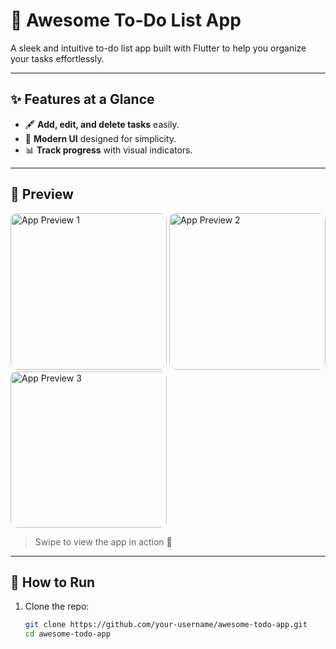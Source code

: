 # 🌟 Awesome To-Do List App

A sleek and intuitive to-do list app built with Flutter to help you organize your tasks effortlessly.  

---

## ✨ Features at a Glance
- 🖋️ **Add, edit, and delete tasks** easily.
- 🎨 **Modern UI** designed for simplicity.
- 📊 **Track progress** with visual indicators.

---

## 🎥 Preview

<img src="https://via.placeholder.com/300x600" alt="App Preview 1" width="250" style="border-radius: 10px;">  
<img src="https://via.placeholder.com/300x600" alt="App Preview 2" width="250" style="border-radius: 10px;">  
<img src="https://via.placeholder.com/300x600" alt="App Preview 3" width="250" style="border-radius: 10px;">  

> Swipe to view the app in action 🚀  

---

## 🚀 How to Run

1. Clone the repo:
   ```bash
   git clone https://github.com/your-username/awesome-todo-app.git
   cd awesome-todo-app
